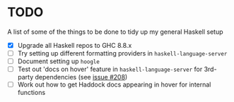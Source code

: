 # TODO

A list of some of the things to be done to tidy up my general Haskell setup


- [X] Upgrade all Haskell repos to GHC 8.8.x
- [ ] Try setting up different formatting providers in `haskell-language-server`
- [ ] Document setting up `hoogle`
- [ ] Test out 'docs on hover' feature in `haskell-language-server` for
  3rd-party dependencies (see [issue
  #208](https://github.com/haskell/haskell-language-server/issues/208))
- [ ] Work out how to get Haddock docs appearing in hover for internal functions